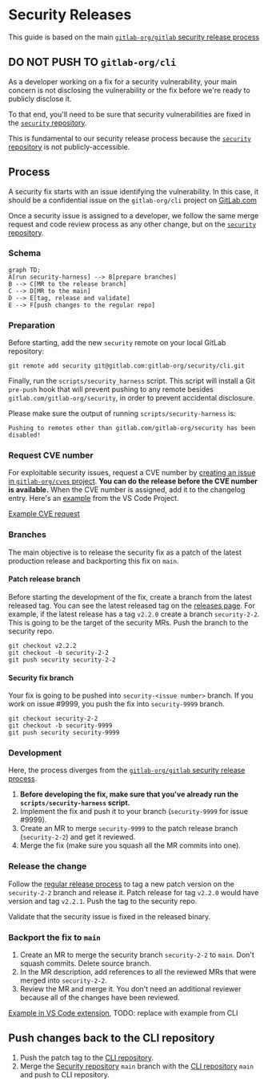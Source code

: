 # Security Releases

This guide is based on the main [`gitlab-org/gitlab` security release process](https://gitlab.com/gitlab-org/release/docs/-/tree/master/general/security)

## DO NOT PUSH TO `gitlab-org/cli`

As a developer working on a fix for a security vulnerability, your main concern is not disclosing the vulnerability or the fix before we're ready to publicly disclose it.

To that end, you'll need to be sure that security vulnerabilities are fixed in the [`security` repository](https://gitlab.com/gitlab-org/security/cli).

This is fundamental to our security release process because the [`security` repository](https://gitlab.com/gitlab-org/security/cli) is not publicly-accessible.

## Process

A security fix starts with an issue identifying the vulnerability. In this case, it should be a confidential issue on the `gitlab-org/cli` project on [GitLab.com](https://gitlab.com/)

Once a security issue is assigned to a developer, we follow the same merge request and code review process as any other change, but on the [`security` repository](https://gitlab.com/gitlab-org/security/cli).

### Schema

```mermaid
graph TD;
A[run security-harness] --> B[prepare branches]
B --> C[MR to the release branch]
C --> D[MR to the main]
D --> E[tag, release and validate]
E --> F[push changes to the regular repo]
```

### Preparation

Before starting, add the new `security` remote on your local GitLab repository:

```shell
git remote add security git@gitlab.com:gitlab-org/security/cli.git
```

Finally, run the `scripts/security_harness` script. This script will install a Git `pre-push` hook that will prevent pushing to any remote besides `gitlab.com/gitlab-org/security`, in order to prevent accidental disclosure.

Please make sure the output of running `scripts/security-harness` is:

```plaintext
Pushing to remotes other than gitlab.com/gitlab-org/security has been disabled!
```

### Request CVE number

For exploitable security issues, request a CVE number by [creating an issue in `gitlab-org/cves` project](https://gitlab.com/gitlab-org/cves/-/issues/new). **You can do the release before the CVE number is available.** When the CVE number is assigned, add it to the changelog entry. Here's an [example](https://gitlab.com/gitlab-org/gitlab-vscode-extension/-/blob/main/CHANGELOG.md#security) from the VS Code Project.

[Example CVE request](https://gitlab.com/gitlab-org/cves/-/issues/21)

### Branches

The main objective is to release the security fix as a patch of the latest production release and backporting this fix on `main`.

#### Patch release branch

Before starting the development of the fix, create a branch from the latest released tag. You can see the latest released tag on the [releases page](https://gitlab.com/gitlab-org/cli/-/releases). For example, if the latest release has a tag `v2.2.0` create a branch `security-2-2`. This is going to be the target of the security MRs. Push the branch to the security repo.

```shell
git checkout v2.2.2
git checkout -b security-2-2
git push security security-2-2
```

#### Security fix branch

Your fix is going to be pushed into `security-<issue number>` branch. If you work on issue #9999, you push the fix into `security-9999` branch.

```shell
git checkout security-2-2
git checkout -b security-9999
git push security security-9999
```

### Development

Here, the process diverges from the [`gitlab-org/gitlab` security release process](https://gitlab.com/gitlab-org/release/docs/-/blob/master/general/security/developer.md).

1. **Before developing the fix, make sure that you've already run the `scripts/security-harness` script.**
1. Implement the fix and push it to your branch (`security-9999` for issue #9999).
1. Create an MR to merge `security-9999` to the patch release branch (`security-2-2`) and get it reviewed.
1. Merge the fix (make sure you squash all the MR commits into one).

### Release the change

Follow the [regular release process](release_process.md) to tag a new patch version on the `security-2-2` branch and release it. Patch release for tag `v2.2.0` would have version and tag `v2.2.1`. Push the tag to the security repo.

Validate that the security issue is fixed in the released binary.

### Backport the fix to `main`

1. Create an MR to merge the security branch `security-2-2` to `main`. Don't squash commits. Delete source branch.
1. In the MR description, add references to all the reviewed MRs that were merged into `security-2-2`.
1. Review the MR and merge it. You don't need an additional reviewer because all of the changes have been reviewed.

[Example in VS Code extension](https://gitlab.com/gitlab-org/security/gitlab-vscode-extension/-/merge_requests/8), TODO: replace with example from CLI

## Push changes back to the CLI repository

1. Push the patch tag to the [CLI repository](https://gitlab.com/gitlab-org/cli).
1. Merge the [Security repository](https://gitlab.com/gitlab-org/security/cli) `main` branch with the
   [CLI repository](https://gitlab.com/gitlab-org/cli/) `main` and push to CLI repository.
